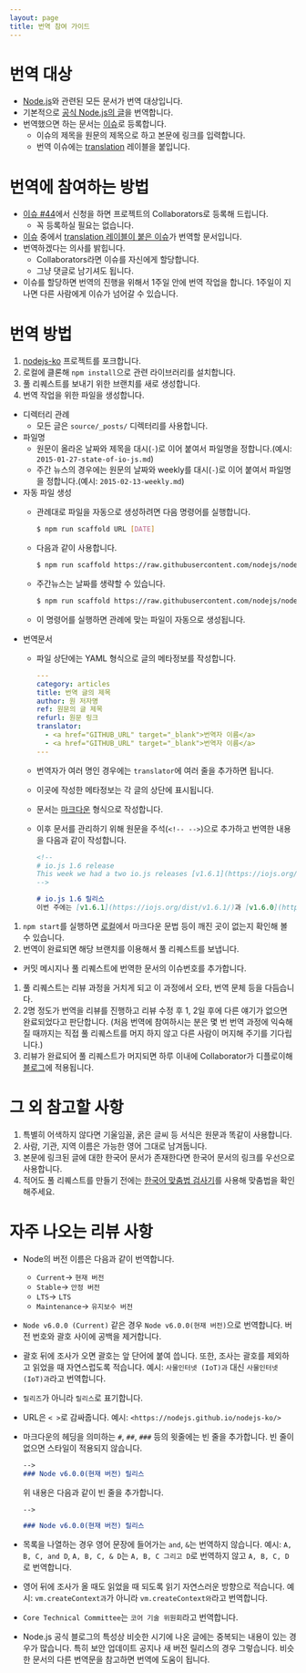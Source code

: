 ```yaml
---
layout: page
title: 번역 참여 가이드
---
```


# 번역 대상

* [Node.js](https://nodejs.org/)와 관련된 모든 문서가 번역 대상입니다.
* 기본적으로 [공식 Node.js의 글](https://nodejs.org/en/blog/)을 번역합니다.
* 번역했으면 하는 문서는 [이슈](https://github.com/nodejs/nodejs-ko/issues)로 등록합니다.
  * 이슈의 제목을 원문의 제목으로 하고 본문에 링크를 입력합니다.
  * 번역 이슈에는 [translation](https://github.com/nodejs/nodejs-ko/labels/translation) 레이블을 붙입니다.

# 번역에 참여하는 방법

* [이슈 #44](https://github.com/nodejs/nodejs-ko/issues/44)에서 신청을 하면 프로젝트의 Collaborators로 등록해 드립니다.
  * 꼭 등록하실 필요는 없습니다.
* [이슈](https://github.com/nodejs/nodejs-ko/issues) 중에서 [translation 레이블이 붙은 이슈](https://github.com/nodejs/nodejs-ko/labels/translation)가 번역할 문서입니다.
* 번역하겠다는 의사를 밝힙니다.
  * Collaborators라면 이슈를 자신에게 할당합니다.
  * 그냥 댓글로 남기셔도 됩니다.
* 이슈를 할당하면 번역의 진행을 위해서 1주일 안에 번역 작업을 합니다. 1주일이 지나면 다른 사람에게 이슈가 넘어갈 수 있습니다.

# 번역 방법

1. [nodejs-ko](https://github.com/nodejs/nodejs-ko) 프로젝트를 포크합니다.
1. 로컬에 클론해 `npm install`으로 관련 라이브러리를 설치합니다.
1. 풀 리퀘스트를 보내기 위한 브랜치를 새로 생성합니다.
1. 번역 작업을 위한 파일을 생성합니다.
  * 디렉터리 관례
    * 모든 글은 `source/_posts/` 디렉터리를 사용합니다.
  * 파일명
    * 원문이 올라온 날짜와 제목을 대시(`-`)로 이어 붙여서 파일명을 정합니다.(예시: `2015-01-27-state-of-io-js.md`)
    * 주간 뉴스의 경우에는 원문의 날짜와 weekly를 대시(`-`)로 이어 붙여서 파일명을 정합니다.(예시: `2015-02-13-weekly.md`)
  * 자동 파일 생성
    * 관례대로 파일을 자동으로 생성하려면 다음 명령어를 실행합니다.

      ```bash
      $ npm run scaffold URL [DATE]
      ```

    * 다음과 같이 사용합니다.

      ```bash
      $ npm run scaffold https://raw.githubusercontent.com/nodejs/nodejs.org/master/locale/en/blog/release/v6.3.0.md 2016-07-22
      ```

    * 주간뉴스는 날짜를 생략할 수 있습니다.

      ```bash
      $ npm run scaffold https://raw.githubusercontent.com/nodejs/nodejs.org/master/locale/en/blog/weekly-updates/weekly-update.2016-07-22.md
      ```

    * 이 명령어를 실행하면 관례에 맞는 파일이 자동으로 생성됩니다.
  * 번역문서
    * 파일 상단에는 YAML 형식으로 글의 메타정보를 작성합니다.

      ```yaml
      ---
      category: articles
      title: 번역 글의 제목
      author: 원 저자명
      ref: 원문의 글 제목
      refurl: 원문 링크
      translator:
        - <a href="GITHUB_URL" target="_blank">번역자 이름</a>
        - <a href="GITHUB_URL" target="_blank">번역자 이름</a>
      ---
      ```

    * 번역자가 여러 명인 경우에는 `translator`에 여러 줄을 추가하면 됩니다.
    * 이곳에 작성한 메타정보는 각 글의 상단에 표시됩니다.
    * 문서는 [마크다운](https://help.github.com/articles/github-flavored-markdown/) 형식으로 작성합니다.
    * 이후 문서를 관리하기 위해 원문을 주석(`<!-- -->`)으로 추가하고 번역한 내용을 다음과 같이 작성합니다.

      ```md
      <!--
      # io.js 1.6 release
      This week we had a two io.js releases [v1.6.1](https://iojs.org/dist/v1.6.1/) and  [v1.6.0](https://iojs.org/dist/v1.6.0/), complete changelog can be found [on GitHub](https://github.com/nodejs/io.js/blob/v1.x/CHANGELOG.md).
      -->

      # io.js 1.6 릴리스
      이번 주에는 [v1.6.1](https://iojs.org/dist/v1.6.1/)과 [v1.6.0](https://iojs.org/dist/v1.6.0/) 두 번의 릴리스가 있었습니다. [GitHub](https://github.com/nodejs/io.js/blob/v1.x/CHANGELOG.md)에서 전체 변경사항을 볼 수 있습니다.
      ```

1. `npm start`를 실행하면 [로컬](http://localhost:4000/nodejs-ko/)에서 마크다운 문법 등이 깨진 곳이 없는지 확인해 볼 수 있습니다.
1. 번역이 완료되면 해당 브랜치를 이용해서 풀 리퀘스트를 보냅니다.
  * 커밋 메시지나 풀 리퀘스트에 번역한 문서의 이슈번호를 추가합니다.
1. 풀 리퀘스트는 리뷰 과정을 거치게 되고 이 과정에서 오타, 번역 문체 등을 다듬습니다.
1. 2명 정도가 번역을 리뷰를 진행하고 리뷰 수정 후 1, 2일 후에 다른 얘기가 없으면 완료되었다고 판단합니다.
   (처음 번역에 참여하시는 분은 몇 번 번역 과정에 익숙해 질 때까지는 직접 풀 리퀘스트를 머지 하지 않고
   다른 사람이 머지해 주기를 기다립니다.)
1. 리뷰가 완료되어 풀 리퀘스트가 머지되면 하루 이내에 Collaborator가 디플로이해 [블로그](https://nodejs.github.io/nodejs-ko/)에 적용됩니다.

# 그 외 참고할 사항

1. 특별히 어색하지 않다면 기울임꼴, 굵은 글씨 등 서식은 원문과 똑같이 사용합니다.
1. 사람, 기관, 지역 이름은 가능한 영어 그대로 남겨둡니다.
1. 본문에 링크된 글에 대한 한국어 문서가 존재한다면 한국어 문서의 링크를 우선으로 사용합니다.
1. 적어도 풀 리퀘스트를 만들기 전에는 [한국어 맞춤법 검사기](http://speller.cs.pusan.ac.kr/)를 사용해 맞춤법을 확인해주세요.

# 자주 나오는 리뷰 사항

* Node의 버전 이름은 다음과 같이 번역합니다.
  * `Current`-> `현재 버전`
  * `Stable`-> `안정 버전`
  * `LTS`-> `LTS`
  * `Maintenance`-> `유지보수 버전`
* `Node v6.0.0 (Current)` 같은 경우 `Node v6.0.0(현재 버전)`으로 번역합니다. 버전 번호와 괄호 사이에 공백을 제거합니다.
* 괄호 뒤에 조사가 오면 괄호는 앞 단어에 붙여 씁니다. 또한, 조사는 괄호를 제외하고 읽었을 때 자연스럽도록 적습니다. 예시: `사물인터넷 (IoT)과` 대신 `사물인터넷(IoT)과`라고 번역합니다.
* `릴리즈`가 아니라 `릴리스`로 표기합니다.
* URL은 `< >`로 감싸줍니다. 예시: `<https://nodejs.github.io/nodejs-ko/>`
* 마크다운의 헤딩을 의미하는 `#`, `##`, `###` 등의 윗줄에는 빈 줄을 추가합니다. 빈 줄이 없으면 스타일이 적용되지 않습니다.

  ```md
  -->
  ### Node v6.0.0(현재 버전) 릴리스
  ```

  위 내용은 다음과 같이 빈 줄을 추가합니다.

  ```md
  -->

  ### Node v6.0.0(현재 버전) 릴리스
  ```

* 목록을 나열하는 경우 영어 문장에 들어가는 `and`, `&`는 번역하지 않습니다. 예시: `A, B, C, and D`, `A, B, C, & D`는 `A, B, C 그리고 D`로 번역하지 않고 `A, B, C, D`로 번역합니다.
* 영어 뒤에 조사가 올 때도 읽었을 때 되도록 읽기 자연스러운 방향으로 적습니다. 예시: `vm.createContext과`가 아니라 `vm.createContext와`라고 번역합니다.
* `Core Technical Committee`는 `코어 기술 위원회`라고 번역합니다.
* Node.js 공식 블로그의 특성상 비슷한 시기에 나온 글에는 중복되는 내용이 있는 경우가 많습니다. 특히 보안 업데이트 공지나 새 버전 릴리스의 경우 그렇습니다. 비슷한 문서의 다른 번역문을 참고하면 번역에 도움이 됩니다.
